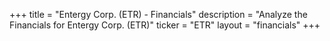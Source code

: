 +++
title = "Entergy Corp. (ETR) - Financials"
description = "Analyze the Financials for Entergy Corp. (ETR)"
ticker = "ETR"
layout = "financials"
+++

